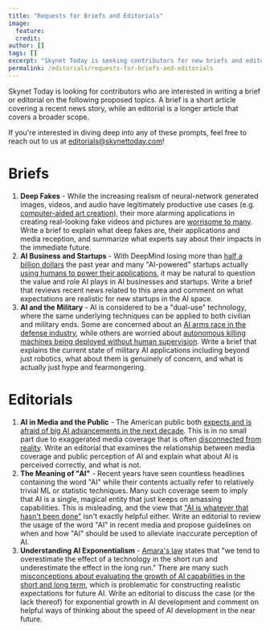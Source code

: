 ```yaml
---
title: "Requests for Briefs and Editorials"
image:
  feature: 
  credit: 
author: []
tags: []
excerpt: "Skynet Today is seeking contributors for new briefs and editorials!"
permalink: /editorials/requests-for-briefs-and-editorials
---
```


Skynet Today is looking for contributors who are interested in writing a brief or editorial on the following proposed topics.
A brief is a short article covering a recent news story, while an editorial is a longer article that covers a broader scope.

If you're interested in diving deep into any of these prompts, feel free to reach out to us at [editorials@skynettoday.com](mailto:editorials@skynettoday.com)!

# Briefs
1. **Deep Fakes** - While the increasing realism of neural-network generated images, videos, and audio have legitimately productive use cases (e.g. [computer-aided art creation](https://www.nvidia.com/en-us/research/ai-playground/)), their more alarming applications in creating real-looking fake videos and pictures are [worrisome to many](https://en.wikipedia.org/wiki/Deepfake#Criticisms). Write a brief to explain what deep fakes are, their applications and media reception, and summarize what experts say about their impacts in the immediate future.
2. **AI Business and Startups** - With DeepMind losing more than [half a billion dollars](https://www.bloomberg.com/news/articles/2019-08-07/alphabet-s-deepmind-takes-on-billion-dollar-debt-as-loss-spirals) the past year and many "AI-powered" startups actually [using humans to power their applications](https://www.theverge.com/2019/8/14/20805676/engineer-ai-artificial-intelligence-startup-app-development-outsourcing-humans), it may be natural to question the value and role AI plays in AI businesses and startups. Write a brief that reviews recent news related to this area and comment on what expectations are realistic for new startups in the AI space.
3. **AI and the Military** - AI is considered to be a "dual-use" technology, where the same underlying techniques can be applied to both civilian and military ends. Some are concerned about an [AI arms race in the defense industry](https://foreignpolicy.com/2019/03/05/whoever-predicts-the-future-correctly-will-win-the-ai-arms-race-russia-china-united-states-artificial-intelligence-defense/), while others are worried about [autonomous killing machines being deployed without human supervision](https://www.defenseone.com/technology/2019/03/us-military-changing-killing-machine-robo-tank-program-after-controversy/155256/). Write a brief that explains the current state of military AI applications including beyond just robotics, what about them is genuinely of concern, and what is actually just hype and fearmongering.

# Editorials
1. **AI in Media and the Public** - The American public both [expects and is afraid of big AI advancements in the next decade](https://www.vox.com/future-perfect/2019/1/9/18174081/fhi-govai-ai-safety-american-public-worried-ai-catastrophe). This is in no small part due to exaggerated media coverage that is often [disconnected from reality](https://royalsociety.org/-/media/policy/projects/ai-narratives/AI-narratives-workshop-findings.pdf). Write an editorial that examines the relationship between media coverage and public perception of AI and explain what about AI is perceived correctly, and what is not.
2. **The Meaning of "AI"** - Recent years have seen countless headlines containing the word "AI" while their contents actually refer to relatively trivial ML or statistic techniques. Many such coverage seem to imply that AI is a single, magical entity that just keeps on amassing capabilities. This is misleading, and the view that ["AI is whatever that hasn't been done"](https://en.wikipedia.org/wiki/AI_effect#"The_AI_effect"_tries_to_redefine_AI_to_mean:_AI_is_anything_that_has_not_been_done_yet) isn't exactly helpful either. Write an editorial to review the usage of the word "AI" in recent media and propose guidelines on when and how "AI" should be used to alleviate inaccurate perception of AI.
3. **Understanding AI Exponentialism** - [Amara's law](https://en.wikipedia.org/wiki/Roy_Amara#Amara's_law) states that "we tend to overestimate the effect of a technology in the short run and underestimate the effect in the long run." There are many such [misconceptions about evaluating the growth of AI capabilities in the short and long term](https://www.technologyreview.com/s/609048/the-seven-deadly-sins-of-ai-predictions/), which is problematic for constructing realistic expectations for future AI. Write an editorial to discuss the case (or the lack thereof) for exponential growth in AI development and comment on helpful ways of thinking about the speed of AI development in the near future.
 